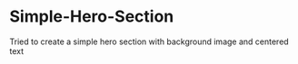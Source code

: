 # Simple-Hero-Section
Tried to create a simple hero section with background image and centered text
